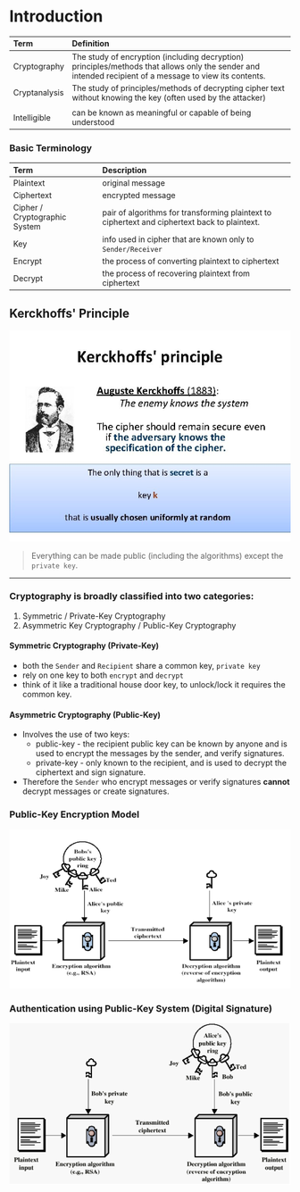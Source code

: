 # Introduction

| Term | Definition |
| :---- | :--------- |
| Cryptography | The study of encryption (including decryption) principles/methods that allows only the sender and intended recipient of a message to view its contents.|
| Cryptanalysis | The study of principles/methods of decrypting cipher text without knowing the key (often used by the attacker) |
|||
| Intelligible  | can be known as meaningful or capable of being understood | 

### Basic Terminology
| Term | Description |
| :--- | :---------- |
| Plaintext | original message |
| Ciphertext | encrypted message |
| Cipher / Cryptographic System | pair of algorithms for transforming plaintext to ciphertext and ciphertext back to plaintext. |
| Key | info used in cipher that are known only to `Sender/Receiver` |
| Encrypt | the process of converting plaintext to ciphertext |
| Decrypt | the process of recovering plaintext from ciphertext |

## Kerckhoffs' Principle
![](./img/TAC3121-Lec1-kerchoff-principles.jpg)
> Everything can be made public (including the algorithms) except the `private key`.

---
### Cryptography is broadly classified into two categories:
1. Symmetric / Private-Key Cryptography
2. Asymmetric Key Cryptography / Public-Key Cryptography

#### Symmetric Cryptography (Private-Key)
- both the `Sender` and `Recipient` share a common key, `private key`
- rely on one key to both `encrypt` and `decrypt`
- think of it like a traditional house door key, to unlock/lock it requires the common key.

#### Asymmetric Cryptography (Public-Key)
- Involves the use of two keys:
	- public-key - the recipient public key can be known by anyone and is used to encrypt the messages by the sender, and verify signatures.
	- private-key - only known to the recipient, and is used to decrypt the ciphertext and sign signature.
- Therefore the `Sender` who encrypt messages or verify signatures **cannot** decrypt messages or create signatures.

### Public-Key Encryption Model
![](./img/TAC3121-Lec1-public-key-encryption-diagram.png)

### Authentication using Public-Key System (Digital Signature) 
![](./img/TAC3121-Lec1-authentication-using-public-key-system-diagram.png)
